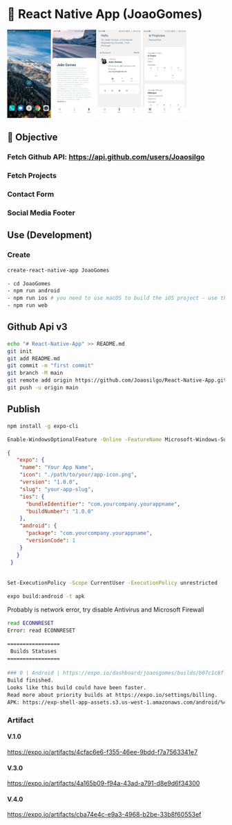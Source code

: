 
# 🚀 React Native App (JoaoGomes)

<div class="row" >

<img src='https://github.com/Joaosilgo/React-Native-App/blob/media/Assets/1.jpg?raw=true' width="20%" />

<img src='https://github.com/Joaosilgo/React-Native-App/blob/media/Assets/2.jpg?raw=true' width="20%" />

<img src='https://github.com/Joaosilgo/React-Native-App/blob/media/Assets/3.jpg?raw=true' width="20%" />

<img src='https://github.com/Joaosilgo/React-Native-App/blob/media/Assets/4.jpg?raw=true' width="20%" />

</div>

## 🎯 Objective

### Fetch Github API: <https://api.github.com/users/Joaosilgo>

### Fetch Projects

### Contact Form

### Social Media Footer

## Use (Development)

### Create

````bash
create-react-native-app JoaoGomes
````

````bash
- cd JoaoGomes
- npm run android
- npm run ios # you need to use macOS to build the iOS project - use the Expo app if you need to do iOS development without a Mac
- npm run web
````

## Github Api v3

````bash
echo "# React-Native-App" >> README.md
git init
git add README.md
git commit -m "first commit"
git branch -M main
git remote add origin https://github.com/Joaosilgo/React-Native-App.git
git push -u origin main
 ````

## Publish

````bash
npm install -g expo-cli

````

````bash
Enable-WindowsOptionalFeature -Online -FeatureName Microsoft-Windows-Subsystem-Linux
````

````json
{
   "expo": {
    "name": "Your App Name",
    "icon": "./path/to/your/app-icon.png",
    "version": "1.0.0",
    "slug": "your-app-slug",
    "ios": {
      "bundleIdentifier": "com.yourcompany.yourappname",
      "buildNumber": "1.0.0"
    },
    "android": {
      "package": "com.yourcompany.yourappname",
      "versionCode": 1
    }
   }
 }
````

 ````bash

 Set-ExecutionPolicy -Scope CurrentUser -ExecutionPolicy unrestricted
````

````bash
expo build:android -t apk
````

Probably is network error, try disable Antivirus and Microsoft Firewall

````bash
read ECONNRESET
Error: read ECONNRESET

````

````bash
=================
 Builds Statuses
=================

### 0 | Android | https://expo.io/dashboard/joaosgomes/builds/b07c1c8f-e057-42ef-a3d6-1a0211b30655 ###  
Build finished.
Looks like this build could have been faster.
Read more about priority builds at https://expo.io/settings/billing.
APK: https://exp-shell-app-assets.s3.us-west-1.amazonaws.com/android/%40joaosgomes/JoaoGomes-9c8858024b30488c9b86bd9e2bc53b07-signed.apk

````

### Artifact

#### V.1.0

<https://expo.io/artifacts/4cfac6e6-f355-46ee-9bdd-f7a7563341e7>

#### V.3.0

<https://expo.io/artifacts/4a165b09-f94a-43ad-a791-d8e9d6f34300>

#### V.4.0

<https://expo.io/artifacts/cba74e4c-e9a3-4968-b2be-33b8f60553ef>
